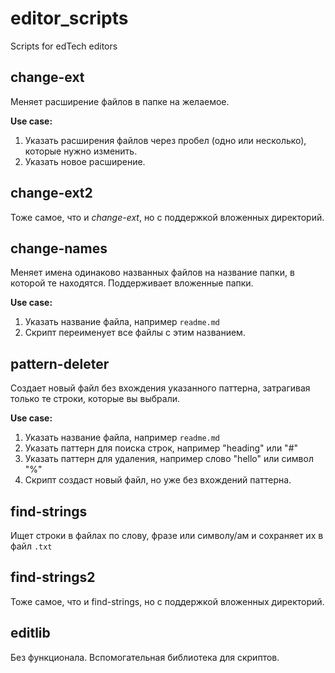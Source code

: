 # editor_scripts

Scripts for edTech editors

## change-ext
Меняет расширение файлов в папке на желаемое.

**Use case:**
1. Указать расширения файлов через пробел (одно или несколько), которые нужно изменить.
2. Указать новое расширение.



## change-ext2
Тоже самое, что и *change-ext*, но с поддержкой вложенных директорий.



## change-names
Меняет имена одинаково названных файлов на название папки, в которой те находятся. Поддерживает вложенные папки.

**Use case:**
1. Указать название файла, например `readme.md`
2. Скрипт переименует все файлы с этим названием.


## pattern-deleter
Создает новый файл без вхождения указанного паттерна, затрагивая только те строки, которые вы выбрали.

**Use case:**
1. Указать название файла, например `readme.md`
2. Указать паттерн для поиска строк, например "heading" или "#"
3. Указать паттерн для удаления, например слово "hello" или символ "%"
4. Скрипт создаст новый файл, но уже без вхождений паттерна.


## find-strings
Ищет строки в файлах по слову, фразе или символу/ам и сохраняет их в файл `.txt`



## find-strings2
Тоже самое, что и find-strings, но с поддержкой вложенных директорий.



## editlib
Без функционала. Вспомогательная библиотека для скриптов.
